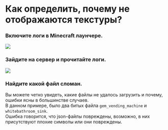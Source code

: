 # Как определить, почему не отображаются текстуры?

### Включите логи в Minecraft лаунчере.

![](<../.gitbook/assets/immagine (135).png>)

### Зайдите на сервер и прочитайте логи.

![](<../.gitbook/assets/immagine (139).png>)

### Найдите какой файл сломан.

Вы можете четко увидеть, какие файлы не удалось загрузить и почему, ошибки ясны в большинстве случаев.\
В данном примере, было два битых файла `gem_vending_machine` и `whitebathroom_sink`. \
Ошибка говорится, что json-файлы повреждены, возможно, в них присутствуют плохие символы или они повреждены.

###



